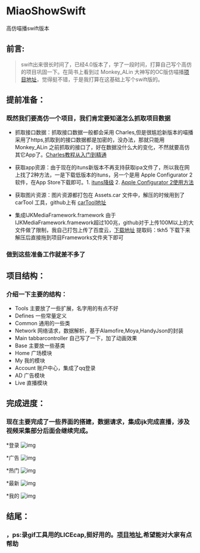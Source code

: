 # MiaoShowSwift
高仿喵播swift版本
## 前言:
>swift出来很长时间了，已经4.0版本了，学了一段时间，打算自己写个高仿的项目巩固一下。在简书上看到过 Monkey_ALin  大神写的OC版仿喵播[项目地址](https://www.jianshu.com/p/b8db6c142aad)，觉得挺不错，于是我打算在这基础上写个swift版的。


## 提前准备：
### 既然我们要高仿一个项目，我们肯定要知道怎么抓取项目数据

* 抓取接口数据：抓取接口数据一般都会采用 Charles,但是很尴尬新版本的喵播采用了https,抓取到的接口数据都是加密的，没办法，那就只能用 Monkey_ALin 之前抓取的接口了，好在数据没什么大的变化，不然就要高仿其它App了。[Charles教程从入门到精通](https://www.jianshu.com/p/a3f005628d07)

* 获取app资源：由于现在的ituns新版本不再支持获取ipa文件了，所以我在网上找了2种方法，一是下载低版本的ituns，另一个是用 Apple Configurator 2 软件，在App Store下载即可。1. [ituns降级](https://www.jianshu.com/p/ac81fa56b44c) 2. [Apple Configurator 2使用方法](https://www.jianshu.com/p/1e34b80a9937)

* 获取图片资源：图片资源都打包在 Assets.car 文件中，解压的时候用到了 carTool 工具，github上有 [carTool地址](https://github.com/yuedong56/Assets.carTool)

* 集成IJKMediaFramework.framework 由于IJKMediaFramework.framework超过100兆，github对于上传100M以上的大文件做了限制，我自己打包上传了百度云，[下载地址](https://pan.baidu.com/s/1i6umZnn) 提取码：tkh5 下载下来解压后直接拖到项目Frameworks文件夹下即可

### 做到这些准备工作就差不多了

## 项目结构：
### 介绍一下主要的结构：
* Tools 主要放了一些扩展，名字用的有点不好
* Defines 一些常量定义
* Common 通用的一些类
* Network 网络请求，数据解析，基于Alamofire,Moya,HandyJson的封装
* Main tabbarcontroller 自己写了一下，加了动画效果
* Base 主要放一些基类
* Home 广场模块
* My 我的模块
* Account 账户中心，集成了qq登录
* AD 广告模块
* Live 直播模块

## 完成进度：
### 现在主要完成了一些界面的搭建，数据请求，集成ijk完成直播，涉及视频采集部分后面会继续完成。

*登录 ![img](http://7xt7tb.com1.z0.glb.clouddn.com/login.png)

*广告 ![img](http://7xt7tb.com1.z0.glb.clouddn.com/ad.gif)

*热门 ![img](http://7xt7tb.com1.z0.glb.clouddn.com/ho%27t.gif)

*最新 ![img](http://7xt7tb.com1.z0.glb.clouddn.com/new.gif)

*我的 ![img](http://7xt7tb.com1.z0.glb.clouddn.com/my.gif)

## 结尾：
### ，ps:录gif工具用的LICEcap,挺好用的。[项目地址](https://github.com/ZCLemo/MiaoShowSwift),希望能对大家有点帮助
